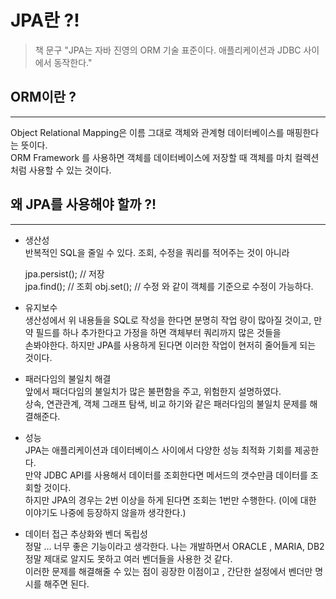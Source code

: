   


# JPA란 ?! 

> 책 문구
> "JPA는 자바 진영의 ORM 기술 표준이다. 애플리케이션과 JDBC 사이에서 동작한다."
  

## ORM이란 ?


---

Object Relational Mapping은 이름 그대로 객체와 관계형 데이터베이스를 매핑한다는 뜻이다.   
ORM Framework 를 사용하면 객체를 데이터베이스에 저장할 때 객체를 마치 컬렉션처럼 사용할 수 있는 것이다.


## 왜 JPA를 사용해야 할까 ?!

---
- 생산성  
반복적인 SQL을 줄일 수 있다. 조회, 수정을 쿼리를 적어주는 것이 아니라
  

    jpa.persist(); // 저장   
    jpa.find(); // 조회 
    obj.set();  // 수정
  와 같이 객체를 기준으로 수정이 가능하다. 
  
- 유지보수  
생산성에서 위 내용들을 SQL로 작성을 한다면 분명히 작업 량이 많아질 것이고, 만약 필드를 하나 추가한다고 가정을 하면 객체부터 쿼리까지 많은 것들을  
  손봐야한다. 하지만 JPA를 사용하게 된다면 이러한 작업이 현저히 줄어들게 되는 것이다.  
  

- 패러다임의 불일치 해결  
앞에서 패더다임의 불일치가 많은 불편함을 주고, 위험한지 설명하였다.  
  상속, 연관관계, 객체 그래프 탐색, 비교 하기와 같은 패러다임의 불일치 문제를 해결해준다. 
  

- 성능  
JPA는 애플리케이션과 데이터베이스 사이에서 다양한 성능 최적화 기회를 제공한다.  
  만약 JDBC API를 사용해서 데이터를 조회한다면 메서드의 갯수만큼 데이터를 조회할 것이다.  
  하지만 JPA의 경우는 2번 이상을 하게 된다면 조회는 1번만 수행한다. (이에 대한 이야기도 나중에 등장하지 않을까 생각한다.)
  

- 데이터 접근 추상화와 벤더 독립성  
정말 ... 너무 좋은 기능이라고 생각한다. 나는 개발하면서 ORACLE , MARIA, DB2 정말 제대로 알지도 못하고 여러 벤더들을 사용한 것 같다.  
  이러한 문제를 해결해줄 수 있는 점이 굉장한 이점이고 , 간단한 설정에서 벤더만 명시를 해주면 된다.